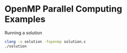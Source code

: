 # OpenMP Parallel Computing Examples

Running a solution

```bash
clang -o solution -fopenmp solution.c
./solution
```
